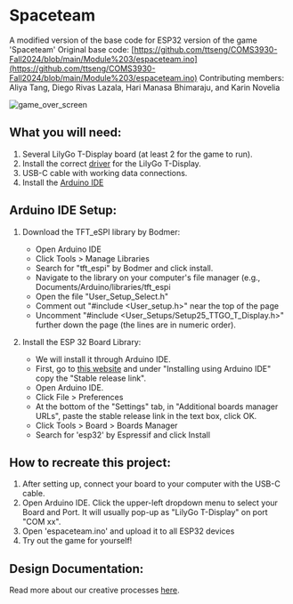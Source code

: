 # Spaceteam
A modified version of the base code for ESP32 version of the game 'Spaceteam'
Original base code: [https://github.com/ttseng/COMS3930-Fall2024/blob/main/Module%203/espaceteam.ino](https://github.com/ttseng/COMS3930-Fall2024/blob/main/Module%203/espaceteam.ino)
Contributing members: Aliya Tang, Diego Rivas Lazala, Hari Manasa Bhimaraju, and Karin Novelia

![game_over_screen](https://github.com/user-attachments/assets/d6385f60-8493-4d72-8d2a-c9ca3559a64b)
## What you will need:
1. Several LilyGo T-Display board (at least 2 for the game to run).
2. Install the correct [driver](https://github.com/Xinyuan-LilyGO/TTGO-T-Display) for the LilyGo T-Display.
3. USB-C cable with working data connections.
4. Install the [Arduino IDE](https://www.arduino.cc/en/software)

## Arduino IDE Setup:
1. Download the TFT_eSPI library by Bodmer:
    - Open Arduino IDE
    - Click Tools > Manage Libraries
    - Search for "tft_espi" by Bodmer and click install.
    - Navigate to the library on your computer's file manager (e.g., Documents/Arduino/libraries/tft_espi
    - Open the file "User_Setup_Select.h"
    - Comment out "#include <User_setup.h>" near the top of the page
    - Uncomment "#include <User_Setups/Setup25_TTGO_T_Display.h>" further down the page (the lines are in numeric order).

2. Install the ESP 32 Board Library:
    - We will install it through Arduino IDE.
    - First, go to [this website](https://docs.espressif.com/projects/arduino-esp32/en/latest/installing.html) and under "Installing using Arduino IDE" copy the "Stable release link".
    - Open Arduino IDE.
    - Click File > Preferences
    - At the bottom of the "Settings" tab, in "Additional boards manager URLs", paste the stable release link in the text box, click OK.
    - Click Tools > Board > Boards Manager
    - Search for 'esp32' by Espressif and click Install
      
## How to recreate this project:
1. After setting up, connect your board to your computer with the USB-C cable.
2. Open Arduino IDE. Click the upper-left dropdown menu to select your Board and Port. It will usually pop-up as "LilyGo T-Display" on port "COM xx".
4. Open 'espaceteam.ino' and upload it to all ESP32 devices
5. Try out the game for yourself!

## Design Documentation: 
Read more about our creative processes [here](https://tinyurl.com/interactive-spaceteam). 
